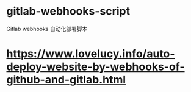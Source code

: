# gitlab-webhooks-script
Gitlab webhooks 自动化部署脚本

# https://www.lovelucy.info/auto-deploy-website-by-webhooks-of-github-and-gitlab.html